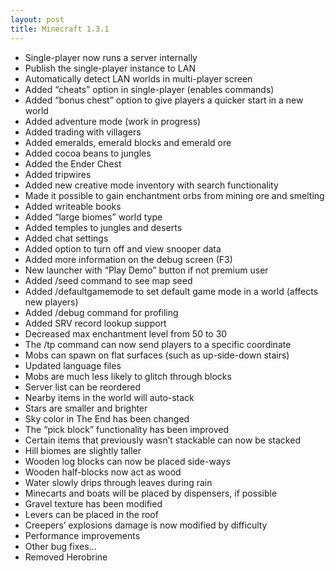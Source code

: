 ```yaml
---
layout: post
title: Minecraft 1.3.1
---
```


* Single-player now runs a server internally<br>
* Publish the single-player instance to LAN<br>
* Automatically detect LAN worlds in multi-player screen<br>
* Added “cheats” option in single-player (enables commands)<br>
* Added “bonus chest” option to give players a quicker start in a new world<br>
* Added adventure mode (work in progress)<br>
* Added trading with villagers<br>
* Added emeralds, emerald blocks and emerald ore<br>
* Added cocoa beans to jungles<br>
* Added the Ender Chest<br>
* Added tripwires<br>
* Added new creative mode inventory with search functionality<br>
* Made it possible to gain enchantment orbs from mining ore and smelting<br>
* Added writeable books<br>
* Added “large biomes” world type<br>
* Added temples to jungles and deserts<br>
* Added chat settings<br>
* Added option to turn off and view snooper data<br>
* Added more information on the debug screen (F3)<br>
* New launcher with “Play Demo” button if not premium user<br>
* Added /seed command to see map seed<br>
* Added /defaultgamemode to set default game mode in a world (affects new players)<br>
* Added /debug command for profiling<br>
* Added SRV record lookup support<br>
* Decreased max enchantment level from 50 to 30<br>
* The /tp command can now send players to a specific coordinate<br>
* Mobs can spawn on flat surfaces (such as up-side-down stairs)<br>
* Updated language files<br>
* Mobs are much less likely to glitch through blocks<br>
* Server list can be reordered<br>
* Nearby items in the world will auto-stack<br>
* Stars are smaller and brighter<br>
* Sky color in The End has been changed<br>
* The “pick block” functionality has been improved<br>
* Certain items that previously wasn’t stackable can now be stacked<br>
* Hill biomes are slightly taller<br>
* Wooden log blocks can now be placed side-ways<br>
* Wooden half-blocks now act as wood<br>
* Water slowly drips through leaves during rain<br>
* Minecarts and boats will be placed by dispensers, if possible<br>
* Gravel texture has been modified<br>
* Levers can be placed in the roof<br>
* Creepers’ explosions damage is now modified by difficulty<br>
* Performance improvements<br>
* Other bug fixes…<br>
* Removed Herobrine<br>